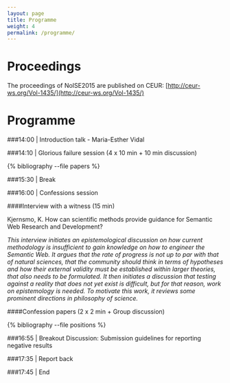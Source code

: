 ```yaml
---
layout: page
title: Programme
weight: 4
permalink: /programme/
---
```

Proceedings
==================
The proceedings of NoISE2015 are published on CEUR: [http://ceur-ws.org/Vol-1435/](http://ceur-ws.org/Vol-1435/)

Programme
==================

###14:00 | Introduction talk - Maria-Esther Vidal

###14:10 | Glorious failure session (4 x 10 min + 10 min discussion)

{% bibliography --file papers %}

###15:30 | Break

###16:00 | Confessions session

####Interview with a witness (15 min)

Kjernsmo, K. How can scientific methods provide guidance for Semantic Web Research and Development?

*This interview initiates an epistemological discussion on how current methodology is insufficient to gain knowledge on how to engineer the Semantic Web. It argues that the rate of progress is not up to par with that of natural sciences, that the community should think in terms of hypotheses and how their external validity must be established within larger theories, that also needs to be formulated. It then initiates a discussion that testing against a reality that does not yet exist is difficult, but for that reason, work on epistemology is needed. To motivate this work, it reviews some prominent directions in philosophy of science.*

####Confession papers (2 x 2 min + Group discussion)

{% bibliography --file positions %}


###16:55 | Breakout Discussion: Submission guidelines for reporting negative results

###17:35 | Report back

###17:45 | End
